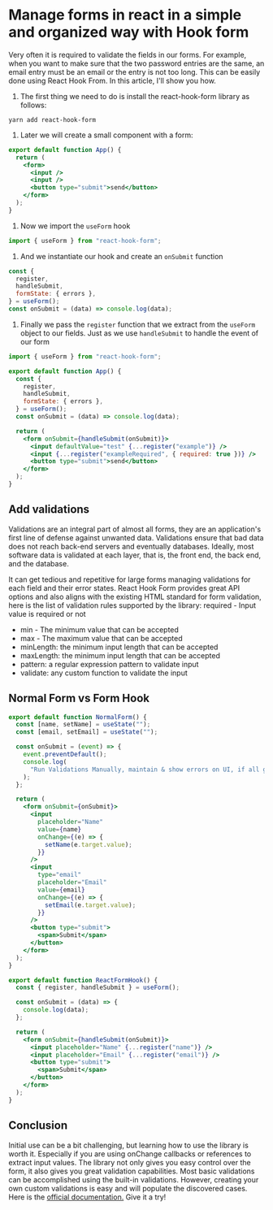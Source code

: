 # Manage forms in react in a simple and organized way with Hook form

Very often it is required to validate the fields in our forms. For example, when you want to make sure that the two password entries are the same, an email entry must be an email or the entry is not too long. This can be easily done using React Hook From. In this article, I'll show you how.

1. The first thing we need to do is install the react-hook-form library as follows:

`yarn add react-hook-form`

1. Later we will create a small component with a form:

```jsx
export default function App() {
  return (
    <form>
      <input />
      <input />
      <button type="submit">send</button>
    </form>
  );
}
```

1. Now we import the `useForm` hook

```jsx
import { useForm } from "react-hook-form";
```

1. And we instantiate our hook and create an `onSubmit` function

```jsx
const {
  register,
  handleSubmit,
  formState: { errors },
} = useForm();
const onSubmit = (data) => console.log(data);
```

1. Finally we pass the `register` function that we extract from the `useForm` object to our fields. Just as we use `handleSubmit` to handle the event of our form

```jsx
import { useForm } from "react-hook-form";

export default function App() {
  const {
    register,
    handleSubmit,
    formState: { errors },
  } = useForm();
  const onSubmit = (data) => console.log(data);

  return (
    <form onSubmit={handleSubmit(onSubmit)}>
      <input defaultValue="test" {...register("example")} />
      <input {...register("exampleRequired", { required: true })} />
      <button type="submit">send</button>
    </form>
  );
}
```

## Add validations

Validations are an integral part of almost all forms, they are an application's first line of defense against unwanted data. Validations ensure that bad data does not reach back-end servers and eventually databases. Ideally, most software data is validated at each layer, that is, the front end, the back end, and the database.

It can get tedious and repetitive for large forms managing validations for each field and their error states. React Hook Form provides great API options and also aligns with the existing HTML standard for form validation, here is the list of validation rules supported by the library: required - Input value is required or not

- min - The minimum value that can be accepted
- max - The maximum value that can be accepted
- minLength: the minimum input length that can be accepted
- maxLength: the minimum input length that can be accepted
- pattern: a regular expression pattern to validate input
- validate: any custom function to validate the input

## Normal Form vs Form Hook

```jsx
export default function NormalForm() {
  const [name, setName] = useState("");
  const [email, setEmail] = useState("");

  const onSubmit = (event) => {
    event.preventDefault();
    console.log(
      "Run Validations Manually, maintain & show errors on UI, if all good make API call."
    );
  };

  return (
    <form onSubmit={onSubmit}>
      <input
        placeholder="Name"
        value={name}
        onChange={(e) => {
          setName(e.target.value);
        }}
      />
      <input
        type="email"
        placeholder="Email"
        value={email}
        onChange={(e) => {
          setEmail(e.target.value);
        }}
      />
      <button type="submit">
        <span>Submit</span>
      </button>
    </form>
  );
}
```

```jsx
export default function ReactFormHook() {
  const { register, handleSubmit } = useForm();

  const onSubmit = (data) => {
    console.log(data);
  };

  return (
    <form onSubmit={handleSubmit(onSubmit)}>
      <input placeholder="Name" {...register("name")} />
      <input placeholder="Email" {...register("email")} />
      <button type="submit">
        <span>Submit</span>
      </button>
    </form>
  );
}
```

## Conclusion

Initial use can be a bit challenging, but learning how to use the library is worth it. Especially if you are using onChange callbacks or references to extract input values. The library not only gives you easy control over the form, it also gives you great validation capabilities. Most basic validations can be accomplished using the built-in validations. However, creating your own custom validations is easy and will populate the discovered cases. Here is the [official documentation.](https://react-hook-form.com/get-started/#Applyvalidation) Give it a try!
